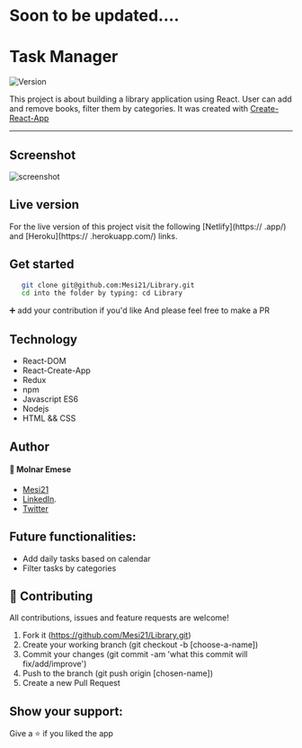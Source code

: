 # Soon to be updated....

# Task Manager

<img alt="Version" src="https://img.shields.io/badge/version-1.0.0-blue.svg?cacheSeconds=2592000" />

This project is about building a library application using React.
User can add and remove books, filter them by categories. 
It was created with [Create-React-App](https://github.com/facebook/create-react-app)

---

## Screenshot

![screenshot](.jpg)

## Live version

For the live version of this project visit the following [Netlify](https:// .app/) and [Heroku](https:// .herokuapp.com/) links.

## Get started

```bash
   git clone git@github.com:Mesi21/Library.git
   cd into the folder by typing: cd Library
```

 :heavy_plus_sign: add your contribution if you'd like
 And please feel free to make a PR

 ## Technology

- React-DOM
- React-Create-App
- Redux
- npm
- Javascript ES6
- Nodejs
- HTML && CSS

## Author

#### :bust_in_silhouette: Molnar Emese 
  - [Mesi21](https://github.com/Mesi21)
  - [LinkedIn](https://www.linkedin.com/in/emesemesimolnar/).  
  - [Twitter](https://twitter.com/buksimesi21) 

## Future functionalities:

- Add daily tasks based on calendar
- Filter tasks by categories

## 🤝 Contributing
All contributions, issues and feature requests are welcome!

1. Fork it (https://github.com/Mesi21/Library.git)
2. Create your working branch (git checkout -b [choose-a-name])
3. Commit your changes (git commit -am 'what this commit will fix/add/improve')
4. Push to the branch (git push origin [chosen-name])
5. Create a new Pull Request

## Show your support:

Give a :star: if you liked the app